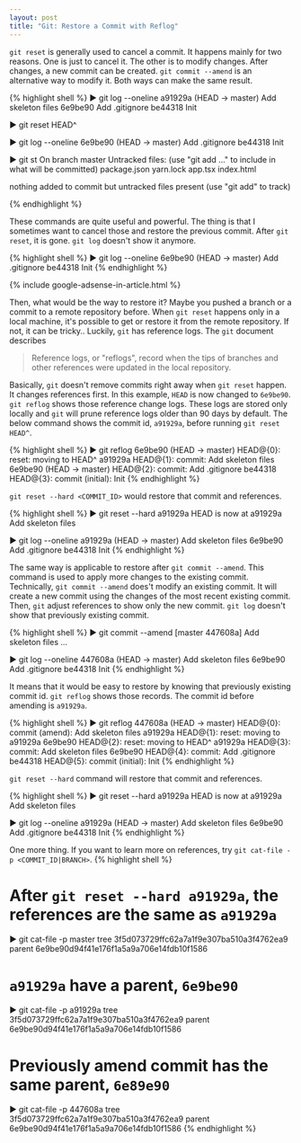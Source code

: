 ```yaml
---
layout: post
title: "Git: Restore a Commit with Reflog"
---
```


`git reset` is generally used to cancel a commit. It happens mainly for two reasons. One is just to cancel it. The other is to modify changes. After changes, a new commit can be created. `git commit --amend` is an alternative way to modify it. Both ways can make the same result. 

{% highlight shell %}
▶ git log --oneline
a91929a (HEAD -> master) Add skeleton files
6e9be90 Add .gitignore
be44318 Init

▶ git reset HEAD^

▶ git log --oneline
6e9be90 (HEAD -> master) Add .gitignore
be44318 Init

▶ git st
On branch master
Untracked files:
  (use "git add <file>..." to include in what will be committed)
  package.json
  yarn.lock
  app.tsx
  index.html

nothing added to commit but untracked files present (use "git add" to track)

{% endhighlight %}

These commands are quite useful and powerful. The thing is that I sometimes want to cancel those and restore the previous commit.  After `git reset`, it is gone. `git log` doesn't show it anymore.

{% highlight shell %}
▶ git log --oneline
6e9be90 (HEAD -> master) Add .gitignore
be44318 Init
{% endhighlight %}

{% include google-adsense-in-article.html %}

Then, what would be the way to restore it? Maybe you pushed a branch or a commit to a remote repository before. When `git reset` happens only in a local machine, it's possible to get or restore it from the remote repository. If not, it can be tricky.. Luckily, `git` has reference logs. The `git` document describes 

> Reference logs, or "reflogs", record when the tips of branches and other references were updated in the local repository. 

Basically, `git` doesn't remove commits right away when `git reset` happen. It changes references first. In this example, `HEAD` is now changed to `6e9be90`. `git reflog` shows those reference change logs. These logs are stored only locally and `git` will prune reference logs older than 90 days by default. The below command shows the commit id, `a91929a`, before running `git reset HEAD^`.


{% highlight shell %}
▶ git reflog
6e9be90 (HEAD -> master) HEAD@{0}: reset: moving to HEAD^
a91929a HEAD@{1}: commit: Add skeleton files
6e9be90 (HEAD -> master) HEAD@{2}: commit: Add .gitignore
be44318 HEAD@{3}: commit (initial): Init
{% endhighlight %}

`git reset --hard <COMMIT_ID>` would restore that commit and references.

{% highlight shell %}
▶ git reset --hard a91929a
HEAD is now at a91929a Add skeleton files

▶ git log --oneline
a91929a (HEAD -> master) Add skeleton files
6e9be90 Add .gitignore
be44318 Init
{% endhighlight %}

The same way is applicable to restore after `git commit --amend`. This command is used to apply more changes to the existing commit. Technically, `git commit --amend` does't modify an existing commit. It will create a new commit using the changes of the most recent existing commit. Then, `git` adjust references to show only the new commit. `git log` doesn't show that previously existing commit.


{% highlight shell %}
▶ git commit --amend
[master 447608a] Add skeleton files
 ...

▶ git log --oneline
447608a (HEAD -> master) Add skeleton files
6e9be90 Add .gitignore
be44318 Init
{% endhighlight %}

It means that it would be easy to restore by knowing that previously existing commit id. `git reflog` shows those records. The commit id before amending is `a91929a`. 

{% highlight shell %}
▶ git reflog
447608a (HEAD -> master) HEAD@{0}: commit (amend): Add skeleton files
a91929a HEAD@{1}: reset: moving to a91929a
6e9be90 HEAD@{2}: reset: moving to HEAD^
a91929a HEAD@{3}: commit: Add skeleton files
6e9be90 HEAD@{4}: commit: Add .gitignore
be44318 HEAD@{5}: commit (initial): Init
{% endhighlight %}

`git reset --hard` command will restore that commit and references. 

{% highlight shell %}
▶ git reset --hard a91929a
HEAD is now at a91929a Add skeleton files

▶ git log --oneline
a91929a (HEAD -> master) Add skeleton files
6e9be90 Add .gitignore
be44318 Init
{% endhighlight %}

One more thing. If you want to learn more on references, try `git cat-file -p <COMMIT_ID|BRANCH>`.
{% highlight shell %}
# After `git reset --hard a91929a`, the references are the same as `a91929a`
▶ git cat-file -p master
tree 3f5d073729ffc62a7a1f9e307ba510a3f4762ea9
parent 6e9be90d94f41e176f1a5a9a706e14fdb10f1586

# `a91929a` have a parent, `6e9be90`
▶ git cat-file -p a91929a
tree 3f5d073729ffc62a7a1f9e307ba510a3f4762ea9
parent 6e9be90d94f41e176f1a5a9a706e14fdb10f1586

# Previously amend commit has the same parent, `6e89e90`
▶ git cat-file -p 447608a
tree 3f5d073729ffc62a7a1f9e307ba510a3f4762ea9
parent 6e9be90d94f41e176f1a5a9a706e14fdb10f1586
{% endhighlight %}